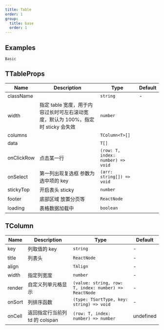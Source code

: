 ```yaml
---
title: Table
order: 1
group:
  title: base
  order: 1
---
```


## Examples

<code src="./demo/basic.tsx">Basic</code>

## TTableProps

| Name       | Description                                                                      | Type                              | Default |
| ---------- | -------------------------------------------------------------------------------- | --------------------------------- | ------- |
| className  |                                                                                  | `string`                          | -       |
| width      | 指定 table 宽度，用于内容过长时可左右滚动宽度，默认为 100%，指定时 sticky 会失效 | `number`                          |         |
| columns    |                                                                                  | `TColumn<T>[]`                    |         |
| data       |                                                                                  | `T[]`                             |         |
| onClickRow | 点击某一行                                                                       | `(row: T, index: number) => void` |         |
| onSelect   | 第一列出现复选框 参数为选中项的 key                                              | `(arr: string[]) => void`         |         |
| stickyTop  | 开启表头 sticky                                                                  | `number`                          |         |
| footer     | 底部区域 放置分页等                                                              | `ReactNode`                       |         |
| loading    | 表格数据加载中                                                                   | `boolean`                         |         |

## TColumn

| Name   | Description                    | Type                                                  | Default   |
| ------ | ------------------------------ | ----------------------------------------------------- | --------- |
| key    | 列取值的 key                   | `string`                                              | -         |
| title  | 列表头                         | `ReactNode`                                           | -         |
| align  |                                | `TAlign`                                              | -         |
| width  | 指定列宽度                     | `number`                                              | -         |
| render | 自定义列单元格显示             | `(value: string, row: T, index: number) => ReactNode` | -         |
| onSort | 列排序函数                     | `(type: TSortType, key: string) => void`              | -         |
| onCell | 返回指定行当前列 td 的 colspan | `(row: T, index: number) => number`                   | undefined |

